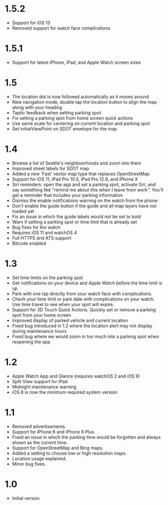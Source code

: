 # 1.5.2
* Support for iOS 13
* Removed support for watch face complications

# 1.5.1
* Support for latest iPhone, iPad, and Apple Watch screen sizes

# 1.5
* The location dot is now followed automatically as it moves around
* New navigation mode, double tap the location button to align the map along with your heading
* Taptic feedback when setting parking spot
* Fix setting a parking spot from home screen quick actions
* Use same scale for centering on current location and parking spot
* Set initialViewPoint on SDOT envelope for the map

# 1.4
* Browse a list of Seattle's neighboorhoods and zoom into them
* Improved street labels for SDOT map
* Added a new 'Fast' vector map type that replaces OpenStreetMap
* Support for iOS 11, iPad Pro 10.5, iPad Pro 12.9, and iPhone X
* Siri reminders: open the app and set a parking spot, activate Siri, and say something like "remind me about this when I leave from work". You'll get a reminder that includes your parking information
* Dismiss the enable notifications warning on the watch from the phone
* Don't enable the guide button if the guide and all map layers have not loaded yet
* Fix an issue in which the guide labels would not be set to bold
* Warn if setting a parking spot or time limit that is already set
* Bug fixes for the watch
* Requires iOS 11 and watchOS 4
* Full HTTPS and ATS support
* Bitcode enabled

# 1.3
* Set time limits on the parking spot
* Get notifications on your device and Apple Watch before the time limit is up
* Park with one tap directly from your watch face with complications.
* Check your time limit or park date with complications on your watch. Use time travel to see when your spot will expire.
* Support for 3D Touch Quick Actions. Quickly set or remove a parking spot from your home screen
* Improved display of parked vehicle and current location
* Fixed bug introduced in 1.2 where the location alert may not display during maintenance hours
* Fixed bug where we would zoom in too much into a parking spot when reopening the app

# 1.2
* Apple Watch App and Glance (requires watchOS 2 and iOS 9)
* Split View support for iPad
* Midnight maintenance warning
* iOS 8 is now the minimum required system version

# 1.1
* Removed advertisements.
* Support for iPhone 6 and iPhone 6 Plus.
* Fixed an issue in which the parking time would be forgotten and always shown as the current time.
* Support for OpenStreetMap and Bing maps.
* Added a setting to choose low or high resolution maps.
* Location usage explained.
* Minor bug fixes.

# 1.0
* Initial version
